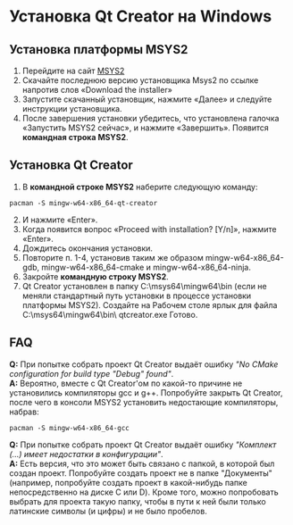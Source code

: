 # Установка Qt Creator на Windows
## Установка платформы MSYS2
1.	Перейдите на сайт [MSYS2](https://www.msys2.org)
2.	Скачайте последнюю версию установщика Msys2 по ссылке напротив слов «Download the installer»
3.	Запустите скачанный установщик, нажмите «Далее» и следуйте инструкции установщика.
4.	После завершения установки убедитесь, что установлена галочка «Запустить MSYS2 сейчас», и нажмите «Завершить». Появится **командная строка MSYS2**.
## Установка Qt Creator
1.	В **командной строке MSYS2** наберите следующую команду:
```
pacman -S mingw-w64-x86_64-qt-creator
```
2.	И нажмите «Enter».
3.	Когда появится вопрос «Proceed with installation? [Y/n]», нажмите «Enter».
4.	Дождитесь окончания установки.
5.	Повторите п. 1-4, установив таким же образом mingw-w64-x86_64-gdb, mingw-w64-x86_64-cmake и mingw-w64-x86_64-ninja.
6.	Закройте **командную строку MSYS2**.
7.	Qt Creator установлен в папку C:\msys64\mingw64\bin (если не меняли стандартный путь установки в процессе установки платформы MSYS2). Создайте на Рабочем столе ярлык для файла C:\msys64\mingw64\bin\ qtcreator.exe
Готово.

## FAQ
**Q:** При попытке собрать проект Qt Creator выдаёт ошибку *"No CMake configuration for build type "Debug" found"*.  
**A:** Вероятно, вместе с Qt Creator'ом по какой-то причине не установились компиляторы gcc и g++. Попробуйте закрыть Qt Creator, после чего в консоли MSYS2 установить недостающие компиляторы, набрав:
```
pacman -S mingw-w64-x86_64-gcc
```
**Q:** При попытке собрать проект Qt Creator выдаёт ошибку *"Комплект (...) имеет недостатки в конфигурации"*.  
**A:** Есть версия, что это может быть связано с папкой, в которой был создан проект. Попробуйте создать проект не в папке "Документы" (например, попробуйте создать проект в какой-нибудь папке непосредственно на диске C или D). Кроме того, можно попробовать выбрать для проекта такую папку, чтобы в пути к ней были только латинские символы (и цифры) и не было пробелов.